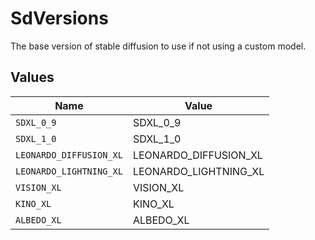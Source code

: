 # SdVersions

The base version of stable diffusion to use if not using a custom model.


## Values

| Name                    | Value                   |
| ----------------------- | ----------------------- |
| `SDXL_0_9`              | SDXL_0_9                |
| `SDXL_1_0`              | SDXL_1_0                |
| `LEONARDO_DIFFUSION_XL` | LEONARDO_DIFFUSION_XL   |
| `LEONARDO_LIGHTNING_XL` | LEONARDO_LIGHTNING_XL   |
| `VISION_XL`             | VISION_XL               |
| `KINO_XL`               | KINO_XL                 |
| `ALBEDO_XL`             | ALBEDO_XL               |